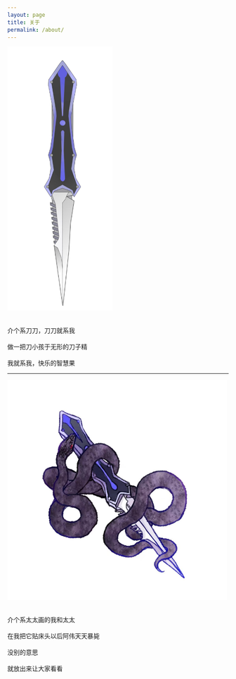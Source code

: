 ```yaml
---
layout: page
title: 关于
permalink: /about/
---
```


<img src="https://raw.githubusercontent.com/hyaigy020/UNTITLED/master/images/%E5%88%80%E5%88%80.jpg" alt="Sample"  width="240" height="600">

<br/>介个系刀刀，刀刀就系我</br>
<br/>做一把刀小孩于无形的刀子精</br>
<br/>我就系我，快乐的智慧果</br>

***
<img src="https://raw.githubusercontent.com/hyaigy020/UNTITLED/master/images/%E8%9B%87%E5%88%80.jpeg" alt="Sample"  width="500" height="500">

<br/>介个系太太画的我和太太</br>
<br/>在我把它贴床头以后阿伟天天暴毙</br>
<br/>没别的意思</br>
<br/>就放出来让大家看看</br>
